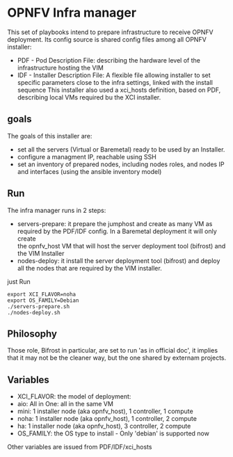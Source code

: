 OPNFV Infra manager
===================

This set of playbooks intend to prepare infrastructure to receive OPNFV
deployment. Its config source is shared config files among all OPNFV installer:
 - PDF - Pod Description File: describing the hardware level of the
   infrastructure hosting the VIM
 - IDF - Installer Description File: A flexible file allowing installer to
   set specific parameters close to the infra settings, linked with the install
   sequence
This installer also used a xci_hosts definition, based on PDF, describing local
VMs required bu the XCI installer.

goals
-----

The goals of this installer are:
  - set all the servers (Virtual or Baremetal) ready to be used by an Installer.
  - configure a managment IP, reachable using SSH
  - set an inventory of prepared nodes, including nodes roles, and nodes IP and
    interfaces (using the ansible inventory model)

Run
---

The infra manager runs in 2 steps:
- servers-prepare: it prepare the jumphost and create as many VM as required
  by the PDF/IDF config. In a Baremetal deployment it will only create  
  the opnfv_host VM that will host the server deployment tool (bifrost) and the
  VIM Installer
- nodes-deploy: it install the server deployment tool (bifrost) and deploy
  all the nodes that are required by the VIM installer.

just Run
```
export XCI_FLAVOR=noha
export OS_FAMILY=Debian
./servers-prepare.sh
./nodes-deploy.sh

```

Philosophy
----------

Those role, Bifrost in particular, are set to run 'as in official doc', it
implies that it may not be the cleaner way, but the one shared by externam
projects.

Variables
---------

* XCI_FLAVOR: the model of deployment:
 * aio: All in One: all in the same VM
 * mini: 1 installer node (aka opnfv_host), 1 controller, 1 compute
 * noha: 1 installer node (aka opnfv_host), 1 controller, 2 compute
 * ha: 1 installer node (aka opnfv_host), 3 controller, 2 compute
* OS_FAMILY: the OS type to install - Only 'debian' is supported now

Other variables are issued from PDF/IDF/xci_hosts
